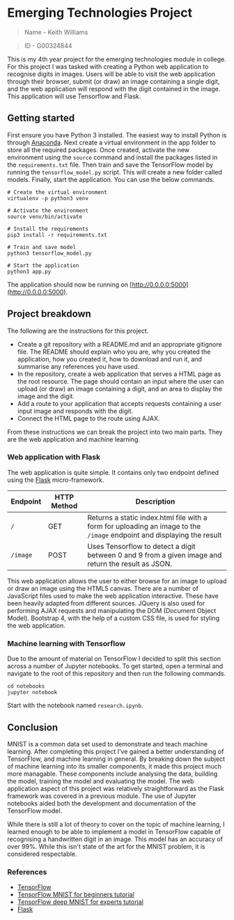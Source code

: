 # Emerging Technologies Project
> Name - Keith Williams

> ID - G00324844

This is my 4th year project for the emerging technologies module in college. For this project I was tasked with creating a Python web application to recognise digits in images. Users will be able to visit the web application through their browser, submit (or draw) an image containing a single digit, and the web application will respond with the digit contained in the image. This application will use Tensorflow and Flask.

## Getting started
First ensure you have Python 3 installed. The easiest way to install Python is through [Anaconda](https://www.anaconda.com/downloads). Next create a virtual environment in the app folder to store all the required packages. Once created, activate the new environment using the `source` command and install the packages listed in the `requirements.txt` file. Then train and save the TensorFlow model by running the `tensorflow_model.py` script. This will create a new folder called models. Finally, start the application. You can use the below commands.

```
# Create the virtual environment
virtualenv -p python3 venv

# Activate the environment
source venv/bin/activate

# Install the requirements
pip3 install -r requirements.txt

# Train and save model
python3 tensorflow_model.py

# Start the application
python3 app.py
```

The application should now be running on [http://0.0.0.0:5000](http://0.0.0.0:5000).

## Project breakdown
The following are the instructions for this project.
+ Create a git repository with a README.md and an appropriate gitignore file. The README should explain who you are, why you created the application, how you created it, how to download and run it, and summarise any references you have used.
+ In the repository, create a web application that serves a HTML page as the root resource. The page should contain an input where the user can upload (or draw) an image containing a digit, and an area to display the image and the digit.
+ Add a route to your application that accepts requests containing a user input image and responds with the digit.
+ Connect the HTML page to the route using AJAX.

From these instructions we can break the project into two main parts. They are the web application and machine learning.

### Web application with Flask
The web application is quite simple. It contains only two endpoint defined using the [Flask](http://flask.pocoo.org/) micro-framework.

| Endpoint | HTTP Method | Description |
|----------|-------------|-------------|
| `/`      | GET         | Returns a static index.html file with a form for uploading an image to the `/image` endpoint and displaying the result |
| `/image` | POST        | Uses Tensorflow to detect a digit between 0 and 9 from a given image and return the result as JSON. |

This web application allows the user to either browse for an image to upload or draw an image using the HTML5 canvas. There are a number of JavaScript files used to make the web application interactive. These have been heavily adapted from different sources. JQuery is also used for performing AJAX requests and manipulating the DOM (Document Object Model). Bootstrap 4, with the help of a custom CSS file, is used for styling the web application.

### Machine learning with Tensorflow
Due to the amount of material on TensorFlow I decided to split this section across a number of Jupyter notebooks. To get started, open a terminal and navigate to the root of this repository and then run the following commands.

```
cd notebooks
jupyter notebook
```

Start with the notebook named `research.ipynb`.

## Conclusion
MNIST is a common data set used to demonstrate and teach machine learning. After completing this project I've gained a better understanding of TensorFlow, and machine learning in general. By breaking down the subject of machine learning into its smaller components, it made this project much more managable. These components include analysing the data, building the model, training the model and evaluating the model. The web application aspect of this project was relatively straightforward as the Flask framework was covered in a previous module. The use of Jupyter notebooks aided both the development and documentation of the TensorFlow model.

While there is still a lot of theory to cover on the topic of machine learning, I learned enough to be able to implement a model in TensorFlow capable of recognising a handwritten digit in an image. This model has an accuracy of over 99%. While this isn't state of the art for the MNIST problem, it is considered respectable.

### References
+ [TensorFlow](https://www.tensorflow.org/)
+ [TensorFlow MNIST for beginners tutorial](https://www.tensorflow.org/get_started/mnist/beginners)
+ [TensorFlow deep MNIST for experts tutorial](https://www.tensorflow.org/get_started/mnist/pros)
+ [Flask](http://flask.pocoo.org/)
